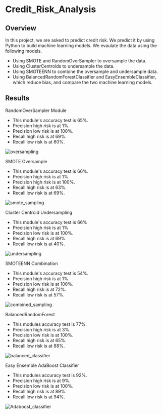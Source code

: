 # Credit_Risk_Analysis
## Overview
In this project, we are asked to predict credit risk. We predict it by using Python to build machine learning models. We evaulate the data using the following models.
- Using SMOTE and RandomOverSampler to oversample the data.
- Using ClusterCentroids to undersample the data. 
- Using SMOTEENN to combine the oversample and undersample data. 
- Using BalancedRandomForestClassifier and EasyEnsembleClassifier, which reduce bias, and compare the two machine learning models. 

## Results
RandomOverSampler Module
- This module's accuracy test is 65%. 
- Precision high risk is at 1%.
- Precision low risk is at 100%.
- Recall high risk is at 69%.
- Recall low risk is at 60%.

![oversampling](https://user-images.githubusercontent.com/80054925/125202478-675b9300-e239-11eb-9239-860c096a93de.png)

SMOTE Oversample
- This module's accuracy test is 66%.
- Precision high risk is at 1%.
- Precision high risk is at 100%.
- Recall high risk is at 63%.
- Recall low risk is at 69%. 

![smote_sampling](https://user-images.githubusercontent.com/80054925/125202749-9fafa100-e23a-11eb-8d8e-8722ad8c67d0.png)

Cluster Centroid Undersampling
- This module's accuracy test is 66%
- Precision high risk is at 1%
- Precision low risk is at 100%. 
- Recall high risk is at 69%.
- Recall low risk is at 40%.

![undersampling](https://user-images.githubusercontent.com/80054925/125202967-cc17ed00-e23b-11eb-8480-2b78ad340ec6.png)


SMOTEENN Combination
- This module's accuracy test is 54%.
- Precision high risk is at 1%.
- Precision low risk is at 100%.
- Recall high risk is at 72%.
- Recall low risk is at 57%.

![combined_sampling](https://user-images.githubusercontent.com/80054925/125202945-ae4a8800-e23b-11eb-9144-55a5fafacf8c.png)

BalancedRandomForest
- This modules accuracy test is 77%.
- Precision high risk is at 3%.
- Precision low risk is at 100%.
- Recall high risk is at 65%.
- Recall low risk is at 88%.

![balanced_classifier](https://user-images.githubusercontent.com/80054925/125203054-53fdf700-e23c-11eb-80ab-7ecc83c58e0d.png)

Easy Ensemble AdaBoost Classifier
- This modules accuracy test is 92%.
- Precision high risk is at 9%.
- Precision low risk is at 100%.
- Recall high risk is at 89%.
- Recall low risk is at 94%.

![Adaboost_classifier](https://user-images.githubusercontent.com/80054925/125203233-3bdaa780-e23d-11eb-8ed7-739950cbc289.png)
